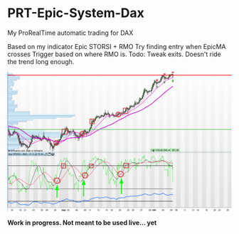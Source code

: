 # PRT-Epic-System-Dax
My ProRealTime automatic trading for DAX 

Based on my indicator Epic STORSI + RMO
Try finding entry when EpicMA crosses Trigger based on where RMO is. 
Todo: Tweak exits. Doesn't ride the trend long enough.

![epic storsi rmo indicator](https://raw.githubusercontent.com/dalecarlian/PRT-Epic-System-Dax/master/epic%20storsi%20rmo%20indicator.png)

**Work in progress. Not meant to be used live... yet**

